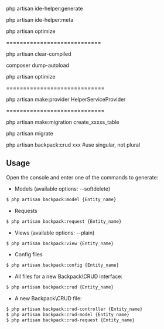 php artisan ide-helper:generate

php artisan ide-helper:meta

php artisan optimize

============================

php artisan clear-compiled 

composer dump-autoload

php artisan optimize

=============================

php artisan make:provider HelperServiceProvider

=============================

php artisan make:migration create_xxxxs_table

php artisan migrate

php artisan backpack:crud xxx       #use singular, not plural

## Usage

Open the console and enter one of the commands to generate:

- Models (available options: --softdelete)

``` bash
$ php artisan backpack:model {Entity_name}
```

- Requests

``` bash
$ php artisan backpack:request {Entity_name}
```

- Views (available options: --plain)

``` bash
$ php artisan backpack:view {Entity_name}
``` 

- Config files

``` bash
$ php artisan backpack:config {Entity_name}
```

- All files for a new Backpack\CRUD interface:

``` bash
$ php artisan backpack:crud {Entity_name}
```

- A new Backpack\CRUD file:
``` bash
$ php artisan backpack:crud-controller {Entity_name}
$ php artisan backpack:crud-model {Entity_name}
$ php artisan backpack:crud-request {Entity_name}